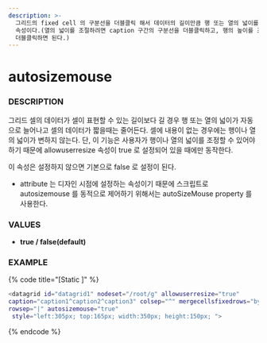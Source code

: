 ```yaml
---
description: >-
  그리드의 fixed cell 의 구분선을 더블클릭 해서 데이터의 길이만큼 행 또는 열의 넓이를 자동으로 변경할수 있도록 설정하는
  속성이다.(열의 넓이를 조절하려면 caption 구간의 구분선을 더블클릭하고, 행의 높이를 조절하려면 좌측 fixedcell 구간의 구분선을
  더블클릭하면 된다.)
---
```


# autosizemouse

### DESCRIPTION

그리드 셀의 데이터가 셀이 표현할 수 있는 길이보다 길 경우 행 또는 열의 넓이가 자동으로 늘어나고 셀의 데이터가 짧을때는 줄어든다. 셀에 내용이 없는 경우에는 행이나 열의 넓이가 변하지 않는다. 단, 이 기능은 사용자가 행이나 열의 넓이를 조정할 수 있어야 하기 때문에 allowuserresize 속성이 true 로 설정되어 있을 때에만 동작한다.

이 속성은 설정하지 않으면 기본으로 false 로 설정이 된다.

* attribute 는 디자인 시점에 설정하는 속성이기 때문에 스크립트로 autosizemouse 를 동적으로 제어하기 위해서는 autoSizeMouse property 를 사용한다.   

### **VALUES**

* **true / false\(default\)**

### EXAMPLE

{% code title="\[Static \]" %}
```bash
<datagrid id="datagrid1" nodeset="/root/g" allowuserresize="true" 
caption="caption1^caption2^caption3" colsep="^" mergecellsfixedrows="bycolrec" 
rowsep="|" autosizemouse="true"
 style="left:305px; top:165px; width:350px; height:150px; ">
```
{% endcode %}

